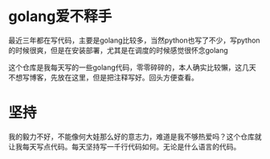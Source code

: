 # golang爱不释手
最近三年都在写代码，主要是golang比较多，当然python也写了不少，写python的时候很爽，但是在安装部署，尤其是在调度的时候感觉很怀念golang

这个仓库是我每天写的一些golang代码，零零碎碎的，本人确实比较懶，这几天不想写博客，先放在这里，但是把注释写好。回头方便查看。

# 坚持
我的毅力不好，不能像何大娃那么好的意志力，难道是我不够热爱吗？这个仓库就让我每天写点代码。每天坚持写一千行代码如何。无论是什么语言的代码。

